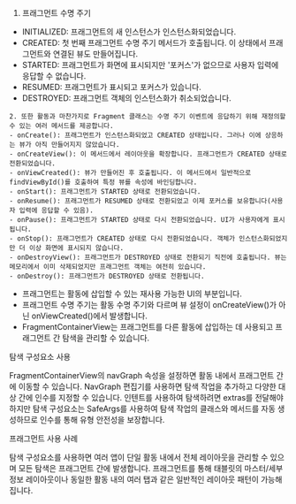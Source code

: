 1. 프래그먼트 수명 주기
- INITIALIZED: 프래그먼트의 새 인스턴스가 인스턴스화되었습니다.
- CREATED: 첫 번째 프래그먼트 수명 주기 메서드가 호출됩니다. 이 상태에서 프래그먼트와 연결된 뷰도 만들어집니다.
- STARTED: 프래그먼트가 화면에 표시되지만 '포커스'가 없으므로 사용자 입력에 응답할 수 없습니다.
- RESUMED: 프래그먼트가 표시되고 포커스가 있습니다.
- DESTROYED: 프래그먼트 객체의 인스턴스화가 취소되었습니다.

```
2. 또한 활동과 마찬가지로 Fragment 클래스는 수명 주기 이벤트에 응답하기 위해 재정의할 수 있는 여러 메서드를 제공합니다.
- onCreate(): 프래그먼트가 인스턴스화되었고 CREATED 상태입니다. 그러나 이에 상응하는 뷰가 아직 만들어지지 않았습니다.
- onCreateView(): 이 메서드에서 레이아웃을 확장합니다. 프래그먼트가 CREATED 상태로 전환되었습니다.
- onViewCreated(): 뷰가 만들어진 후 호출됩니다. 이 메서드에서 일반적으로 findViewById()를 호출하여 특정 뷰를 속성에 바인딩합니다.
- onStart(): 프래그먼트가 STARTED 상태로 전환되었습니다.
- onResume(): 프래그먼트가 RESUMED 상태로 전환되었고 이제 포커스를 보유합니다(사용자 입력에 응답할 수 있음).
- onPause(): 프래그먼트가 STARTED 상태로 다시 전환되었습니다. UI가 사용자에게 표시됩니다.
- onStop(): 프래그먼트가 CREATED 상태로 다시 전환되었습니다. 객체가 인스턴스화되었지만 더 이상 화면에 표시되지 않습니다.
- onDestroyView(): 프래그먼트가 DESTROYED 상태로 전환되기 직전에 호출됩니다. 뷰는 메모리에서 이미 삭제되었지만 프래그먼트 객체는 여전히 있습니다.
- onDestroy(): 프래그먼트가 DESTROYED 상태로 전환됩니다.
```


- 프래그먼트는 활동에 삽입할 수 있는 재사용 가능한 UI의 부분입니다.
- 프래그먼트 수명 주기는 활동 수명 주기와 다르며 뷰 설정이 onCreateView()가 아닌 onViewCreated()에서 발생합니다.
- FragmentContainerView는 프래그먼트를 다른 활동에 삽입하는 데 사용되고 프래그먼트 간 탐색을 관리할 수 있습니다.


탐색 구성요소 사용

FragmentContainerView의 navGraph 속성을 설정하면 활동 내에서 프래그먼트 간에 이동할 수 있습니다.
NavGraph 편집기를 사용하면 탐색 작업을 추가하고 다양한 대상 간에 인수를 지정할 수 있습니다.
인텐트를 사용하여 탐색하려면 extras를 전달해야 하지만 탐색 구성요소는 SafeArgs를 사용하여 탐색 작업의 클래스와 메서드를 자동 생성하므로 인수를 통해 유형 안전성을 보장합니다.

프래그먼트 사용 사례

탐색 구성요소를 사용하면 여러 앱이 단일 활동 내에서 전체 레이아웃을 관리할 수 있으며 모든 탐색은 프래그먼트 간에 발생합니다.
프래그먼트를 통해 태블릿의 마스터/세부정보 레이아웃이나 동일한 활동 내의 여러 탭과 같은 일반적인 레이아웃 패턴이 가능해집니다.